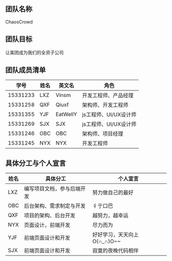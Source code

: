 ## 团队名称
ChaosCrowd

## 团队目标
让美团成为我们的全资子公司

## 团队成员清单

学号|姓名|英文名|角色
-|-|-|-
15331233|LXZ|Vinsm|开发工程师、产品经理
15331258|QXF|Qiuxf|架构师、开发工程师
15331355|YJF|EatWellY|js工程师、UI/UX设计师
15331269|SJX|SJX|js工程师、UI/UX设计师
15331246|OBC|OBC|架构师、项目经理|
15331245|NYX|NYX|开发工程师

## 具体分工与个人宣言

姓名|具体分工|个人宣言
-|-|-
LXZ|编写项目文档，参与后端开发|努力做自己的最好
OBC|后台架构、需求制定与开发|彳亍口巴
QXF|项目的架构、后台开发|越努力，越幸运
NYX|页面设计，前端开发|尽力而为
YJF|前端页面设计和开发|好好学习，天天向上O(∩_∩)O~~
SJX|前端页面设计和开发|寂寞的夜晚代码相伴

